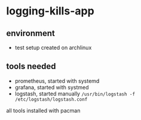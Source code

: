 # logging-kills-app

## environment
* test setup created on archlinux

## tools needed
* prometheus, started with systemd
* grafana, started with systmed
* logstash, started manually `/usr/bin/logstash -f /etc/logstash/logstash.conf`

all tools installed with pacman


